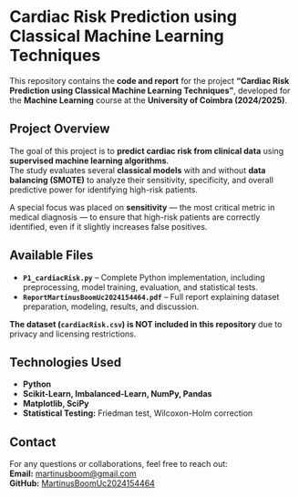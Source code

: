 # Cardiac Risk Prediction using Classical Machine Learning Techniques  

This repository contains the **code and report** for the project **“Cardiac Risk Prediction using Classical Machine Learning Techniques”**, developed for the **Machine Learning** course at the **University of Coimbra (2024/2025)**.  

## Project Overview  
The goal of this project is to **predict cardiac risk from clinical data** using **supervised machine learning algorithms**.  
The study evaluates several **classical models** with and without **data balancing (SMOTE)** to analyze their sensitivity, specificity, and overall predictive power for identifying high-risk patients.  

A special focus was placed on **sensitivity** — the most critical metric in medical diagnosis — to ensure that high-risk patients are correctly identified, even if it slightly increases false positives.  

## Available Files  
- **`P1_cardiacRisk.py`** – Complete Python implementation, including preprocessing, model training, evaluation, and statistical tests.  
- **`ReportMartinusBoomUc2024154464.pdf`** – Full report explaining dataset preparation, modeling, results, and discussion.  

**The dataset (`cardiacRisk.csv`) is NOT included in this repository** due to privacy and licensing restrictions.  

## Technologies Used  
- **Python**  
- **Scikit-Learn, Imbalanced-Learn, NumPy, Pandas**  
- **Matplotlib, SciPy**  
- **Statistical Testing:** Friedman test, Wilcoxon-Holm correction  


## Contact  
For any questions or collaborations, feel free to reach out:  
**Email:** martinusboom@gmail.com  
**GitHub:** [MartinusBoomUc2024154464](https://github.com/MartinusBoomUc2024154464)
